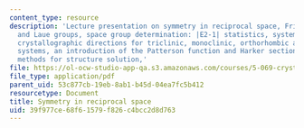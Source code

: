 ```yaml
---
content_type: resource
description: 'Lecture presentation on symmetry in reciprocal space, Friedel''s law
  and Laue groups, space group determination: |E2-1| statistics, systematic absences,
  crystallographic directions for triclinic, monoclinic, orthorhombic and tetragonal
  systems, an introduction of the Patterson function and Harker sections, and direct
  methods for structure solution,'
file: https://ol-ocw-studio-app-qa.s3.amazonaws.com/courses/5-069-crystal-structure-analysis-spring-2010/39f977ce68f61579f826c4bcc2d8d763_phasing_handout2.pdf
file_type: application/pdf
parent_uid: 53c877cb-19eb-8ab1-b45d-04ea7fc5b412
resourcetype: Document
title: Symmetry in reciprocal space
uid: 39f977ce-68f6-1579-f826-c4bcc2d8d763
---
```

